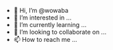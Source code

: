 - 👋 Hi, I’m @wowaba
- 👀 I’m interested in ...
- 🌱 I’m currently learning ...
- 💞️ I’m looking to collaborate on ...
- 📫 How to reach me ...

<!---
wowaba/wowaba is a ✨ special ✨ repository because its `README.md` (this file) appears on your GitHub profile.
You can click the Preview link to take a look at your changes.
--->

